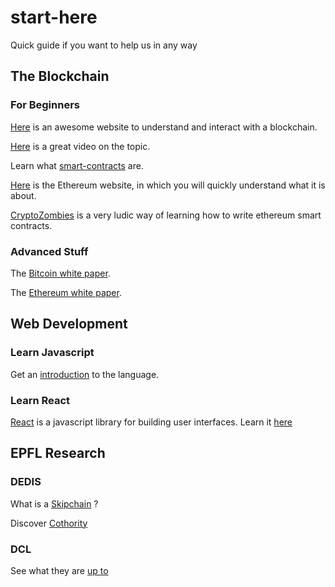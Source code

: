 # start-here
Quick guide if you want to help us in any way

## The Blockchain

### For Beginners

[Here](http://blockchain.mit.edu/how-blockchain-works/) is an awesome website to understand and interact with a blockchain.

[Here](https://www.youtube.com/watch?v=bBC-nXj3Ng4) is a great video on the topic.

Learn what [smart-contracts](https://en.wikipedia.org/wiki/Smart_contract) are.

[Here](https://ethereum.org/) is the Ethereum website, in which you will quickly understand what it is about.

[CryptoZombies](https://cryptozombies.io/) is a very ludic way of learning how to write ethereum smart contracts.

### Advanced Stuff

The [Bitcoin white paper](https://bitcoin.org/bitcoin.pdf).

The [Ethereum white paper](http://blockchainlab.com/pdf/Ethereum_white_paper-a_next_generation_smart_contract_and_decentralized_application_platform-vitalik-buterin.pdf).

## Web Development

### Learn Javascript

Get an [introduction](https://www.codecademy.com/learn/introduction-to-javascript) to the language.

### Learn React

[React](https://reactjs.org) is a javascript library for building user interfaces. Learn it [here](https://reactjs.org/tutorial/tutorial.html)

## EPFL Research

### DEDIS

What is a [Skipchain](https://bford.github.io/2017/08/01/skipchain/) ?

Discover [Cothority](https://github.com/dedis/cothority)

### DCL

See what they are [up to](http://dcl.epfl.ch/site/Home)
